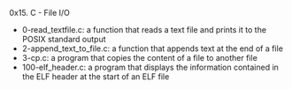 0x15. C - File I/O
 - 0-read_textfile.c: a function that reads a text file and prints it to the POSIX standard output
 - 2-append_text_to_file.c:  a function that appends text at the end of a file
 - 3-cp.c: a program that copies the content of a file to another file
 - 100-elf_header.c: a program that displays the information contained in the ELF header at the start of an ELF file
